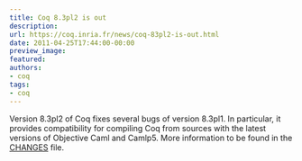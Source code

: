 ```yaml
---
title: Coq 8.3pl2 is out
description:
url: https://coq.inria.fr/news/coq-83pl2-is-out.html
date: 2011-04-25T17:44:00-00:00
preview_image:
featured:
authors:
- coq
tags:
- coq
---
```



<p>Version 8.3pl2 of Coq fixes several bugs of version 8.3pl1. In particular, it provides compatibility for compiling Coq from sources with the latest versions of Objective Caml and Camlp5. More information to be found in the <a href="https://coq.inria.fr/distrib/8.3pl2/CHANGES">CHANGES</a> file.</p>

 
